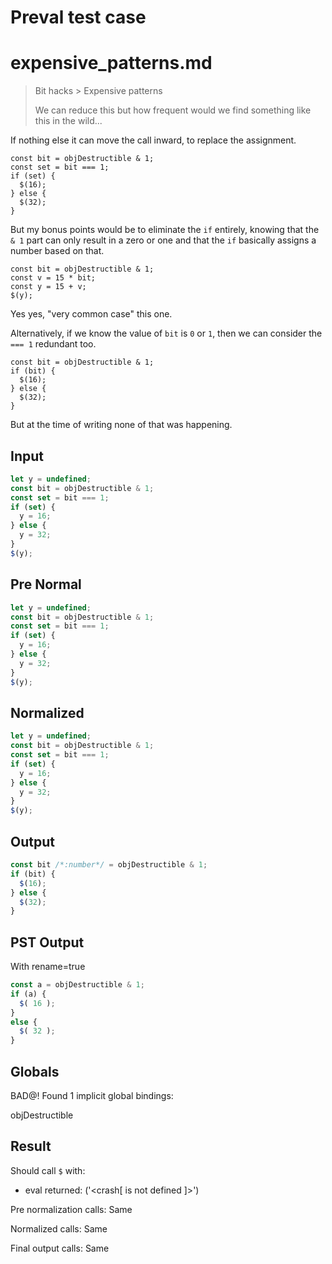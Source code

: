 # Preval test case

# expensive_patterns.md

> Bit hacks > Expensive patterns
>
> We can reduce this but how frequent would we find something like this in the wild...

If nothing else it can move the call inward, to replace the assignment.

```
const bit = objDestructible & 1;
const set = bit === 1;
if (set) {
  $(16);
} else {
  $(32);
}
```

But my bonus points would be to eliminate the `if` entirely, knowing that the `& 1` part can only result in a zero or one and that the `if` basically assigns a number based on that.

```
const bit = objDestructible & 1;
const v = 15 * bit;
const y = 15 + v;
$(y);
```

Yes yes, "very common case" this one.

Alternatively, if we know the value of `bit` is `0` or `1`, then we can consider the `=== 1` redundant too.

```
const bit = objDestructible & 1;
if (bit) {
  $(16);
} else {
  $(32);
}
```

But at the time of writing none of that was happening.

## Input

`````js filename=intro
let y = undefined;
const bit = objDestructible & 1;
const set = bit === 1;
if (set) {
  y = 16;
} else {
  y = 32;
}
$(y);
`````

## Pre Normal


`````js filename=intro
let y = undefined;
const bit = objDestructible & 1;
const set = bit === 1;
if (set) {
  y = 16;
} else {
  y = 32;
}
$(y);
`````

## Normalized


`````js filename=intro
let y = undefined;
const bit = objDestructible & 1;
const set = bit === 1;
if (set) {
  y = 16;
} else {
  y = 32;
}
$(y);
`````

## Output


`````js filename=intro
const bit /*:number*/ = objDestructible & 1;
if (bit) {
  $(16);
} else {
  $(32);
}
`````

## PST Output

With rename=true

`````js filename=intro
const a = objDestructible & 1;
if (a) {
  $( 16 );
}
else {
  $( 32 );
}
`````

## Globals

BAD@! Found 1 implicit global bindings:

objDestructible

## Result

Should call `$` with:
 - eval returned: ('<crash[ <ref> is not defined ]>')

Pre normalization calls: Same

Normalized calls: Same

Final output calls: Same
